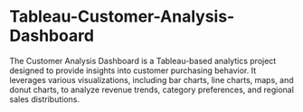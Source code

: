 # Tableau-Customer-Analysis-Dashboard
The Customer Analysis Dashboard is a Tableau-based analytics project designed to provide insights into customer purchasing behavior. It leverages various visualizations, including bar charts, line charts, maps, and donut charts, to analyze revenue trends, category preferences, and regional sales distributions.
